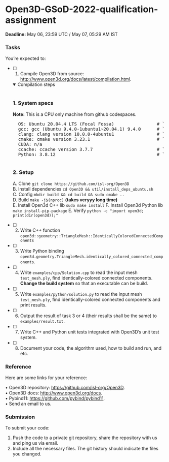 # Open3D-GSoD-2022-qualification-assignment

**Deadline:** May 06, 23:59 UTC / May 07, 05:29 AM IST

### Tasks

You’re expected to:

- [ ] 1. Compile Open3D from source: http://www.open3d.org/docs/latest/compilation.html.

  <details open>
  <summary>Compilation steps</summary>
    <br>

    <h3>1. System specs</h3>

    <b>Note:</b> This is a CPU only machine from github codespaces.

    <pre>
    OS: Ubuntu 20.04.4 LTS (Focal Fossa)                # `cat /etc/os-release`
    gcc: gcc (Ubuntu 9.4.0-1ubuntu1~20.04.1) 9.4.0      # `gcc --version`
    clang: clang version 10.0.0-4ubuntu1                # `clang --version`
    cmake: cmake version 3.23.1                         # `cmake --verson` after following steps from `https://apt.kitware.com/` 
    CUDA: n/a
    ccache: ccache version 3.7.7                        # `ccache --version` after `sudo apt install ccache` (CPU Only)
    Python: 3.8.12                                      # `python --version`
    </pre>


    <h3>2. Setup</h3>
    
    A. Clone `git clone https://github.com/isl-org/Open3D`</br>
    B. Install dependencies `cd Open3D && util/install_deps_ubuntu.sh`</br>
    C. Config `mkdir build && cd build && sudo cmake ..`</br>
    D. Build `make -j$(nproc)` <b>(takes veryyy long time)</b></br>
    E. Install Open3d C++ lib `sudo make install`
    F. Install Open3d Python lib `make install-pip-package`
    E. Verify `python -c "import open3d; print(dir(open3d));"`
  </details>

- [ ] 2. Write C++ function `open3d::geometry::TriangleMesh::IdenticallyColoredConnectedComponents`
- [ ] 3. Write Python binding `open3d.geometry.TriangleMesh.identically_colored_connected_components`.
- [ ] 4. Write `examples/cpp/Solution.cpp` to read the input mesh `test_mesh.ply`, find identically-colored connected components. **Change the build system** so that an executable can be build.
- [ ] 5. Write `examples/python/solution.py` to read the input mesh `test_mesh.ply`, find identically-colored connected components and print results.
- [ ] 6. Output the result of task 3 or 4 (their results shall be the same) to `examples/result.txt`.
- [ ] 7. Write C++ and Python unit tests integrated with Open3D’s unit test system.
- [ ] 8. Document your code, the algorithm used, how to build and run, and etc.

### Reference
Here are some links for your reference:

• Open3D repository: https://github.com/isl-org/Open3D. <br/>
• Open3D docs: http://www.open3d.org/docs. <br/>
• Pybind11: https://github.com/pybind/pybind11. <br/>
• Send an email to us. <br/>

### Submission

To submit your code:

1. Push the code to a private git repository, share the repository with us and ping us via email.<br/>
2. Include all the necessary files. The git history should indicate the files you changed.<br/>

